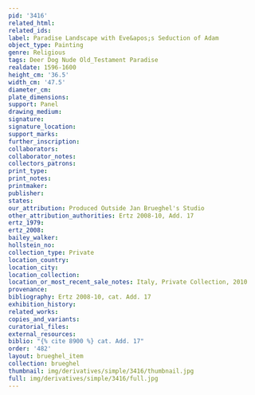 ```yaml
---
pid: '3416'
related_html: 
related_ids: 
label: Paradise Landscape with Eve&apos;s Seduction of Adam
object_type: Painting
genre: Religious
tags: Deer Dog Nude Old_Testament Paradise
realdate: 1596-1600
height_cm: '36.5'
width_cm: '47.5'
diameter_cm: 
plate_dimensions: 
support: Panel
drawing_medium: 
signature: 
signature_location: 
support_marks: 
further_inscription: 
collaborators: 
collaborator_notes: 
collectors_patrons: 
print_type: 
print_notes: 
printmaker: 
publisher: 
states: 
our_attribution: Produced Outside Jan Brueghel's Studio
other_attribution_authorities: Ertz 2008-10, Add. 17
ertz_1979: 
ertz_2008: 
bailey_walker: 
hollstein_no: 
collection_type: Private
location_country: 
location_city: 
location_collection: 
location_or_most_recent_sale_notes: Italy, Private Collection, 2010
provenance: 
bibliography: Ertz 2008-10, cat. Add. 17
exhibition_history: 
related_works: 
copies_and_variants: 
curatorial_files: 
external_resources: 
biblio: "{% cite 8900 %} cat. Add. 17"
order: '482'
layout: brueghel_item
collection: brueghel
thumbnail: img/derivatives/simple/3416/thumbnail.jpg
full: img/derivatives/simple/3416/full.jpg
---
```


